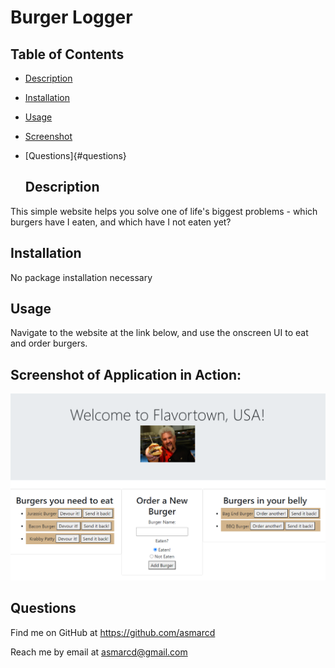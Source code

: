 # Burger Logger
  
  ## Table of Contents
* [Description](#description)
* [Installation](#installation)
* [Usage](#usage)
* [Screenshot](#screenshot)
* [Questions]{#questions}

  
  ## Description
  
This simple website helps you solve one of life's biggest problems - which burgers have I eaten, and which have I not eaten yet?

  ## Installation
  
No package installation necessary 
  
  ## Usage
  
Navigate to the website at the link below, and use the onscreen UI to eat and order burgers.
  
  ## Screenshot of Application in Action:
<img src = ".\public\assets\images\Screenshot 2020-10-16 171941.png" alt = "Screenshot of website">

  ## Questions
  Find me on GitHub at https://github.com/asmarcd
  
  Reach me by email at asmarcd@gmail.com